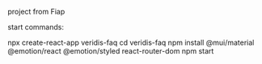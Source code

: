 project from Fiap

start commands:

npx create-react-app veridis-faq
cd veridis-faq
npm install @mui/material @emotion/react @emotion/styled react-router-dom
npm start
